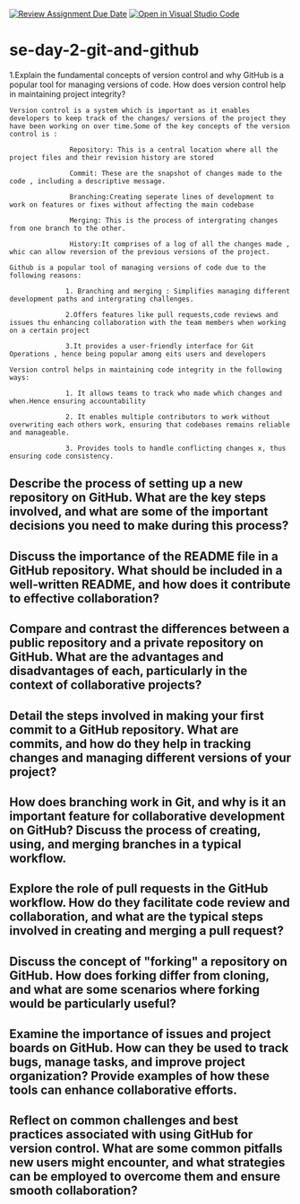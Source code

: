 [![Review Assignment Due Date](https://classroom.github.com/assets/deadline-readme-button-22041afd0340ce965d47ae6ef1cefeee28c7c493a6346c4f15d667ab976d596c.svg)](https://classroom.github.com/a/8wgCKhpZ)
[![Open in Visual Studio Code](https://classroom.github.com/assets/open-in-vscode-2e0aaae1b6195c2367325f4f02e2d04e9abb55f0b24a779b69b11b9e10269abc.svg)](https://classroom.github.com/online_ide?assignment_repo_id=18481796&assignment_repo_type=AssignmentRepo)
# se-day-2-git-and-github
1.Explain the fundamental concepts of version control and why GitHub is a popular tool for managing versions of code. How does version control help in maintaining project integrity?

    Version control is a system which is important as it enables developers to keep track of the changes/ versions of the project they have been working on over time.Some of the key concepts of the version control is :
    
                   Repository: This is a central location where all the project files and their revision history are stored
                   
                   Commit: These are the snapshot of changes made to the code , including a descriptive message.
                   
                   Branching:Creating seperate lines of development to work on features or fixes without affecting the main codebase
                   
                   Merging: This is the process of intergrating changes from one branch to the other.
                   
                   History:It comprises of a log of all the changes made , whic can allow reversion of the previous versions of the project.

    Github is a popular tool of managing versions of code due to the following reasons:
    
                  1. Branching and merging : Simplifies managing different development paths and intergrating challenges.

                  2.Offers features like pull requests,code reviews and issues thu enhancing collaboration with the team members when working on a certain project

                  3.It provides a user-friendly interface for Git Operations , hence being popular among eits users and developers

    Version control helps in maintaining code integrity in the following ways:

                  1. It allows teams to track who made which changes and when.Hence ensuring accountability
                  
                  2. It enables multiple contributors to work without overwriting each others work, ensuring that codebases remains reliable and manageable.
                  
                  3. Provides tools to handle conflicting changes x, thus ensuring code consistency.
                  
## Describe the process of setting up a new repository on GitHub. What are the key steps involved, and what are some of the important decisions you need to make during this process?

## Discuss the importance of the README file in a GitHub repository. What should be included in a well-written README, and how does it contribute to effective collaboration?

## Compare and contrast the differences between a public repository and a private repository on GitHub. What are the advantages and disadvantages of each, particularly in the context of collaborative projects?

## Detail the steps involved in making your first commit to a GitHub repository. What are commits, and how do they help in tracking changes and managing different versions of your project?

## How does branching work in Git, and why is it an important feature for collaborative development on GitHub? Discuss the process of creating, using, and merging branches in a typical workflow.

## Explore the role of pull requests in the GitHub workflow. How do they facilitate code review and collaboration, and what are the typical steps involved in creating and merging a pull request?

## Discuss the concept of "forking" a repository on GitHub. How does forking differ from cloning, and what are some scenarios where forking would be particularly useful?

## Examine the importance of issues and project boards on GitHub. How can they be used to track bugs, manage tasks, and improve project organization? Provide examples of how these tools can enhance collaborative efforts.

## Reflect on common challenges and best practices associated with using GitHub for version control. What are some common pitfalls new users might encounter, and what strategies can be employed to overcome them and ensure smooth collaboration?
